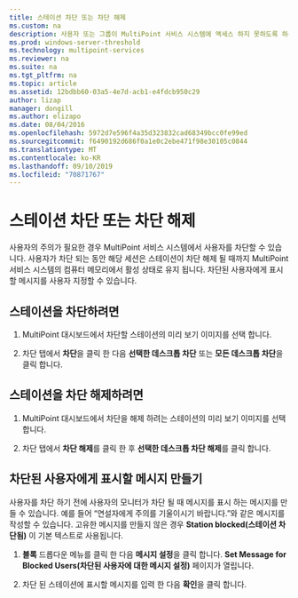 ```yaml
---
title: 스테이션 차단 또는 차단 해제
ms.custom: na
description: 사용자 또는 그룹이 MultiPoint 서비스 시스템에 액세스 하지 못하도록 하는 방법에 대해 알아봅니다.
ms.prod: windows-server-threshold
ms.technology: multipoint-services
ms.reviewer: na
ms.suite: na
ms.tgt_pltfrm: na
ms.topic: article
ms.assetid: 12bdbb60-03a5-4e7d-acb1-e4fdcb950c29
author: lizap
manager: dongill
ms.author: elizapo
ms.date: 08/04/2016
ms.openlocfilehash: 5972d7e596f4a35d323832cad68349bcc0fe99ed
ms.sourcegitcommit: f6490192d686f0a1e0c2ebe471f98e30105c0844
ms.translationtype: MT
ms.contentlocale: ko-KR
ms.lasthandoff: 09/10/2019
ms.locfileid: "70871767"
---
```

# <a name="block-or-unblock-a-station"></a>스테이션 차단 또는 차단 해제
사용자의 주의가 필요한 경우 MultiPoint 서비스 시스템에서 사용자를 차단할 수 있습니다. 사용자가 차단 되는 동안 해당 세션은 스테이션이 차단 해제 될 때까지 MultiPoint 서비스 시스템의 컴퓨터 메모리에서 활성 상태로 유지 됩니다. 차단된 사용자에게 표시할 메시지를 사용자 지정할 수 있습니다.  
  
## <a name="to-block-a-station"></a>스테이션을 차단하려면  
  
1.  MultiPoint 대시보드에서 차단할 스테이션의 미리 보기 이미지를 선택 합니다.  
  
2.  차단 탭에서 **차단**을 클릭 한 다음 **선택한 데스크톱 차단** 또는 **모든 데스크톱 차단**을 클릭 합니다.  
   
## <a name="to-unblock-a-station"></a>스테이션을 차단 해제하려면  
  
1.  MultiPoint 대시보드에서 차단을 해제 하려는 스테이션의 미리 보기 이미지를 선택 합니다.  
  
2.  차단 탭에서 **차단 해제**를 클릭 한 후 **선택한 데스크톱 차단 해제**를 클릭 합니다.  
   
## <a name="create-a-message-to-display-for-blocked-users"></a>차단된 사용자에게 표시할 메시지 만들기  
사용자를 차단 하기 전에 사용자의 모니터가 차단 될 때 메시지를 표시 하는 메시지를 만들 수 있습니다. 예를 들어 “연설자에게 주의를 기울이시기 바랍니다.”와 같은 메시지를 작성할 수 있습니다. 고유한 메시지를 만들지 않은 경우 **Station blocked(스테이션 차단됨)** 이 기본 텍스트로 사용됩니다.  
   
1.  **블록** 드롭다운 메뉴를 클릭 한 다음 **메시지 설정**을 클릭 합니다. **Set Message for Blocked Users(차단된 사용자에 대한 메시지 설정)** 페이지가 열립니다.  
  
2.  차단 된 스테이션에 표시할 메시지를 입력 한 다음 **확인**을 클릭 합니다.